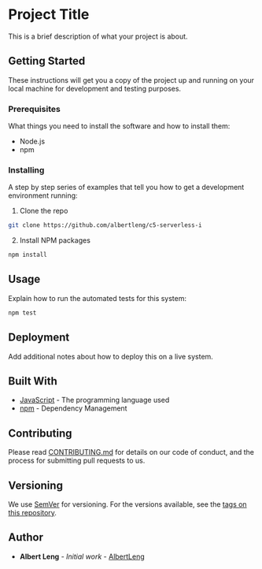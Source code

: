 # Project Title

This is a brief description of what your project is about.

## Getting Started

These instructions will get you a copy of the project up and running on your local machine for development and testing
purposes.

### Prerequisites

What things you need to install the software and how to install them:

- Node.js
- npm

### Installing

A step by step series of examples that tell you how to get a development environment running:

1. Clone the repo

```bash
git clone https://github.com/albertleng/c5-serverless-i
```

2. Install NPM packages

```bash
npm install
``` 

## Usage

Explain how to run the automated tests for this system:

```bash
npm test
``` 

## Deployment

Add additional notes about how to deploy this on a live system.

## Built With

- [JavaScript](https://developer.mozilla.org/en-US/docs/Web/JavaScript) - The programming language used
- [npm](https://www.npmjs.com/) - Dependency Management

## Contributing

Please read [CONTRIBUTING.md](https://gist.github.com/PurpleBooth/b24679402957c63ec426) for details on our code of
conduct, and the process for submitting pull requests to us.

## Versioning

We use [SemVer](http://semver.org/) for versioning. For the versions available, see
the [tags on this repository](https://github.com/albertleng/c5-serverless-i/tags).

## Author

- **Albert Leng** - *Initial work* - [AlbertLeng](https://github.com/albertleng)

